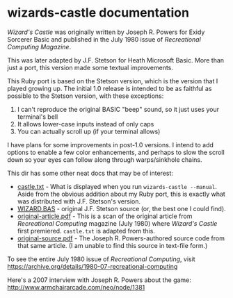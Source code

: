 # wizards-castle documentation

*Wizard's Castle* was originally written by Joseph R. Powers for Exidy Sorcerer Basic
and published in the July 1980 issue of *Recreational Computing Magazine*.

This was later adapted by J.F. Stetson for Heath Microsoft Basic.  More than just a port,
this version made some textual improvements.

This Ruby port is based on the Stetson version, which is the version that I played growing up.
The initial 1.0 release is intended to be as faithful as possible to the Stetson version, with
these exceptions:

1. I can't reproduce the original BASIC "beep" sound, so it just uses your terminal's bell
2. It allows lower-case inputs instead of only caps
3. You can actually scroll up (if your terminal allows)

I have plans for some improvements in post-1.0 versions.  I intend to add options to
enable a few color enhancements, and perhaps to slow the scroll down so your eyes can follow
along through warps/sinkhole chains.

This dir has some other neat docs that may be of interest:

* [castle.txt](castle.txt) - What is displayed when you run `wizards-castle --manual`.
  Aside from the obvious addition about my Ruby port, this is exactly what was distributed
  with J.F. Stetson's version.
* [WIZARD.BAS](WIZARD.BAS) - original J.F. Stetson source (or, the best one I could find).
* [original-article.pdf](original-article.pdf) - This is a scan of the original article
  from *Recreational Computing* magazine (July 1980) where *Wizard's Castle* first premiered.
  `castle.txt` is adapted from this.
* [original-source.pdf](original-code.pdf) - The Joseph R. Powers-authored source code from
  that same article.  (I am unable to find this source in text-file form.)


To see the entire July 1980 issue of *Recreational Computing*, visit   
https://archive.org/details/1980-07-recreational-computing

Here's a 2007 interview with Joseph R. Powers about the game:  
http://www.armchairarcade.com/neo/node/1381
